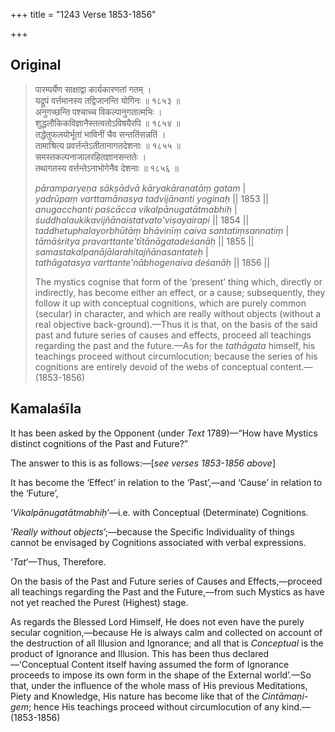 +++
title = "1243 Verse 1853-1856"

+++
## Original 
>
> पारम्पर्येण साक्षाद्वा कार्यकारणतां गतम् ।  
> यद्रूपं वर्त्तमानस्य तद्विजानन्ति योगिनः ॥ १८५३ ॥  
> अनुगच्छन्ति पश्चाच्च विकल्पानुगतात्मभिः ।  
> शुद्धलौकिकविज्ञानैस्तत्वतोऽविषयैरपि ॥ १८५४ ॥  
> तद्धेतुफलयोर्भूतां भाविनीं चैव सन्ततिंसन्नतिं ।  
> तामाश्रित्य प्रवर्त्तन्तेऽतीतानागतदेशनाः ॥ १८५५ ॥  
> समस्तकल्पनाजालरहितज्ञानसन्ततेः ।  
> तथागतस्य वर्त्तन्तेऽनाभोगेनैव देशनाः ॥ १८५६ ॥ 
>
> *pāramparyeṇa sākṣādvā kāryakāraṇatāṃ gatam* \|  
> *yadrūpaṃ varttamānasya tadvijānanti yoginaḥ* \|\| 1853 \|\|  
> *anugacchanti paścācca vikalpānugatātmabhiḥ* \|  
> *śuddhalaukikavijñānaistatvato'viṣayairapi* \|\| 1854 \|\|  
> *taddhetuphalayorbhūtāṃ bhāvinīṃ caiva santatiṃsannatiṃ* \|  
> *tāmāśritya pravarttante'tītānāgatadeśanāḥ* \|\| 1855 \|\|  
> *samastakalpanājālarahitajñānasantateḥ* \|  
> *tathāgatasya varttante'nābhogenaiva deśanāḥ* \|\| 1856 \|\| 
>
> The mystics cognise that form of the ‘present’ thing which, directly or indirectly, has become either an effect, or a cause; subsequently, they follow it up with conceptual cognitions, which are purely common (secular) in character, and which are really without objects (without a real objective back-ground).—Thus it is that, on the basis of the said past and future series of causes and effects, proceed all teachings regarding the past and the future.—As for the *tathāgata* himself, his teachings proceed without circumlocution; because the series of his cognitions are entirely devoid of the webs of conceptual content.—(1853-1856)



## Kamalaśīla

It has been asked by the Opponent (under *Text* 1789)—“How have Mystics distinct cognitions of the Past and Future?”

The answer to this is as follows:—[*see verses 1853-1856 above*]

It has become the ‘Effect’ in relation to the ‘Past’,—and ‘Cause’ in relation to the ‘Future’,

‘*Vikalpānugatātmabhiḥ*’—i.e. with Conceptual (Determinate) Cognitions.

‘*Really without objects*’;—because the Specific Individuality of things cannot be envisaged by Cognitions associated with verbal expressions.

‘*Tat*’—Thus, Therefore.

On the basis of the Past and Future series of Causes and Effects,—proceed all teachings regarding the Past and the Future,—from such Mystics as have not yet reached the Purest (Highest) stage.

As regards the Blessed Lord Himself, He does not even have the purely secular cognition,—because He is always calm and collected on account of the destruction of all Illusion and Ignorance; and all that is *Conceptual* is the product of Ignorance and Illusion. This has been thus declared—‘Conceptual Content itself having assumed the form of Ignorance proceeds to impose its own form in the shape of the External world’.—So that, under the influence of the whole mass of His previous Meditations, Piety and Knowledge, His nature has become like that of the *Cintāmaṇi-gem*; hence His teachings proceed without circumlocution of any kind.—(1853-1856)



